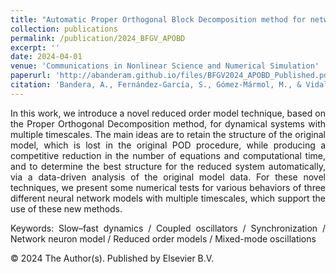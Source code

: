 ```yaml
---
title: "Automatic Proper Orthogonal Block Decomposition method for network dynamical systems with multiple timescales"
collection: publications
permalink: /publication/2024_BFGV_APOBD
excerpt: ''
date: 2024-04-01
venue: 'Communications in Nonlinear Science and Numerical Simulation'
paperurl: 'http://abanderam.github.io/files/BFGV2024_APOBD_Published.pdf'
citation: 'Bandera, A., Fernández-García, S., Gómez-Mármol, M., & Vidal, A. (2024). &quot;Automatic Proper Orthogonal Block Decomposition method for network dynamical systems with multiple timescales.&quot; <i>Communications in Nonlinear Science and Numerical Simulation</i>, 131, 107844.'
---
```


<div style="text-align: justify">
<p>In this work, we introduce a novel reduced order model technique, based on the Proper Orthogonal Decomposition method, for dynamical systems with multiple timescales. The main ideas are to retain the structure of the original model, which is lost in the original POD procedure, while producing a competitive reduction in the number of equations and computational time, and to determine the best structure for the reduced system automatically, via a data-driven analysis of the original model data. For these novel techniques, we present some numerical tests for various behaviors of three different neural network models with multiple timescales, which support the use of these new methods.</p>

<p>Keywords: Slow–fast dynamics / Coupled oscillators / Synchronization / Network neuron model / Reduced order models 
/ Mixed-mode oscillations</p>

<p>© 2024 The Author(s). Published by Elsevier B.V.</p>
</div>
